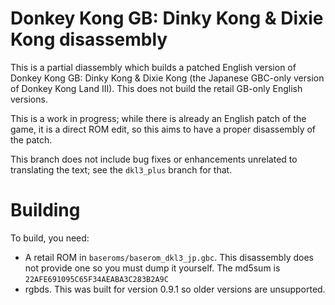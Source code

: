 # Donkey Kong GB: Dinky Kong & Dixie Kong disassembly

This is a partial diassembly which builds a patched English version of Donkey Kong GB: Dinky Kong & Dixie Kong (the Japanese GBC-only version of Donkey Kong Land III). This does not build the retail GB-only English versions.

This is a work in progress; while there is already an English patch of the game, it is a direct ROM edit, so this aims to have a proper disassembly of the patch.

This branch does not include bug fixes or enhancements unrelated to translating the text; see the `dkl3_plus` branch for that.

# Building

To build, you need:

- A retail ROM in `baseroms/baserom_dkl3_jp.gbc`. This disassembly does not provide one so you must dump it yourself. The md5sum is `22AFE691095C65F34AEABA3C283B2A9C`
- rgbds. This was built for version 0.9.1 so older versions are unsupported.

